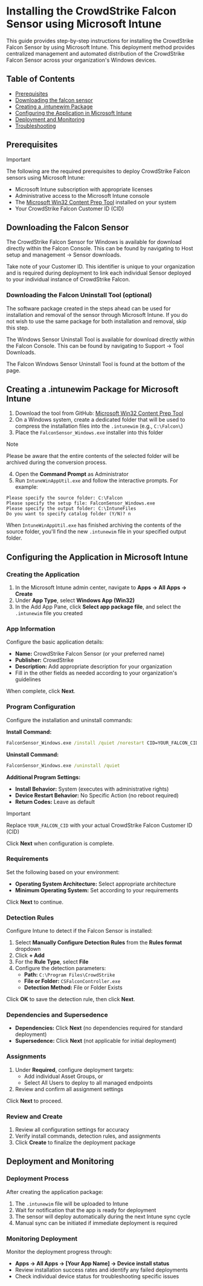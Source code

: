 # Installing the CrowdStrike Falcon Sensor using Microsoft Intune

This guide provides step-by-step instructions for installing the CrowdStrike Falcon Sensor by using Microsoft Intune. This deployment method provides centralized management and automated distribution of the CrowdStrike Falcon Sensor across your organization's Windows devices.

## Table of Contents

- [Prerequisites](#prerequisites)
- [Downloading the falcon sensor](#downloading-the-falcon-sensor)
- [Creating a .intunewim Package](#creating-a-intunewim-package-for-microsoft-intune)
- [Configuring the Application in Microsoft Intune](#configuring-the-application-in-microsoft-intune)
- [Deployment and Monitoring](#deployment-and-monitoring)
- [Troubleshooting](#troubleshooting)

## Prerequisites

> [!IMPORTANT]
> 
> The following are the required prerequisites to deploy CrowdStrike Falcon sensors using Microsoft Intune:
> - Microsoft Intune subscription with appropriate licenses
> - Administrative access to the Microsoft Intune console
> - The [Microsoft Win32 Content Prep Tool](https://github.com/microsoft/Microsoft-Win32-Content-Prep-Tool) installed on your system
> - Your CrowdStrike Falcon Customer ID (CID)

## Downloading the Falcon Sensor

The CrowdStrike Falcon Sensor for Windows is available for download directly within the Falcon Console. This can be found by navigating to Host setup and management → Sensor downloads.

Take note of your Customer ID. This identifier is unique to your organization and is required during deployment to link each individual Sensor deployed to your individual instance of CrowdStrike Falcon.

### Downloading the Falcon Uninstall Tool (optional)

The software package created in the steps ahead can be used for installation and removal of the sensor through Microsoft Intune. If you do not wish to use the same package for both installation and removal, skip this step.

The Windows Sensor Uninstall Tool is available for download directly within the Falcon Console. This can be found by navigating to Support → Tool Downloads. 

The Falcon Windows Sensor Uninstall Tool is found at the bottom of the page.

## Creating a .intunewim Package for Microsoft Intune

1. Download the tool from GitHub: [Microsoft Win32 Content Prep Tool](https://github.com/microsoft/Microsoft-Win32-Content-Prep-Tool/raw/refs/heads/master/IntuneWinAppUtil.exe)
2. On a Windows system, create a dedicated folder that will be used to compress the installation files into the `.intunewim` (e.g., `C:\Falcon\`)
3. Place the `FalconSensor_Windows.exe` installer into this folder

> [!NOTE]
> Please be aware that the entire contents of the selected folder will be archived during the conversion process.

4. Open the **Command Prompt** as Administrator
5. Run `IntuneWinAppUtil.exe` and follow the interactive prompts. For example:

```console
Please specify the source folder: C:\Falcon
Please specify the setup file: FalconSensor_Windows.exe
Please specify the output folder: C:\IntuneFiles
Do you want to specify catalog folder (Y/N)? n
```

When `IntuneWinAppUtil.exe` has finished archiving the contents of the source folder, you'll find the new `.intunewim` file in your specified output folder.

## Configuring the Application in Microsoft Intune

### Creating the Application

1. In the Microsoft Intune admin center, navigate to **Apps → All Apps → Create**
2. Under **App Type**, select **Windows App (Win32)**
3. In the Add App Pane, click **Select app package file**, and select the `.intunewim` file you created

### App Information

Configure the basic application details:

- **Name:** CrowdStrike Falcon Sensor (or your preferred name)
- **Publisher:** CrowdStrike
- **Description:** Add appropriate description for your organization
- Fill in the other fields as needed according to your organization's guidelines

When complete, click **Next**.

### Program Configuration

Configure the installation and uninstall commands:

**Install Command:**
```cmd
FalconSensor_Windows.exe /install /quiet /norestart CID=YOUR_FALCON_CID
```

**Uninstall Command:**
```cmd
FalconSensor_Windows.exe /uninstall /quiet
```

**Additional Program Settings:**
- **Install Behavior:** System (executes with administrative rights)
- **Device Restart Behavior:** No Specific Action (no reboot required)
- **Return Codes:** Leave as default

> [!IMPORTANT]
> Replace `YOUR_FALCON_CID` with your actual CrowdStrike Falcon Customer ID (CID)

Click **Next** when configuration is complete.

### Requirements

Set the following based on your environment:
- **Operating System Architecture:** Select appropriate architecture
- **Minimum Operating System:** Set according to your requirements

Click **Next** to continue.

### Detection Rules

Configure Intune to detect if the Falcon Sensor is installed:

1. Select **Manually Configure Detection Rules** from the **Rules format** dropdown
2. Click **+ Add**
3. For the **Rule Type**, select **File**
4. Configure the detection parameters:
   - **Path:** `C:\Program Files\CrowdStrike`
   - **File or Folder:** `CSFalconController.exe`
   - **Detection Method:** File or Folder Exists

Click **OK** to save the detection rule, then click **Next**.

### Dependencies and Supersedence

- **Dependencies:** Click **Next** (no dependencies required for standard deployment)
- **Supersedence:** Click **Next** (not applicable for initial deployment)

### Assignments

1. Under **Required**, configure deployment targets:
   - Add individual Asset Groups, or
   - Select All Users to deploy to all managed endpoints
2. Review and confirm all assignment settings

Click **Next** to proceed.

### Review and Create

1. Review all configuration settings for accuracy
2. Verify install commands, detection rules, and assignments
3. Click **Create** to finalize the deployment package

## Deployment and Monitoring

### Deployment Process

After creating the application package:

1. The `.intunewim` file will be uploaded to Intune
2. Wait for notification that the app is ready for deployment
3. The sensor will deploy automatically during the next Intune sync cycle
4. Manual sync can be initiated if immediate deployment is required

### Monitoring Deployment

Monitor the deployment progress through:
- **Apps → All Apps → [Your App Name] → Device install status**
- Review installation success rates and identify any failed deployments
- Check individual device status for troubleshooting specific issues

